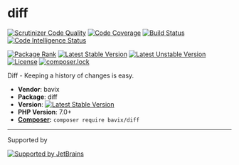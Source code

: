 # diff

[![Scrutinizer Code Quality](https://scrutinizer-ci.com/g/bavix/diff/badges/quality-score.png?b=master)](https://scrutinizer-ci.com/g/bavix/diff/?branch=master)
[![Code Coverage](https://scrutinizer-ci.com/g/bavix/diff/badges/coverage.png?b=master)](https://scrutinizer-ci.com/g/bavix/diff/?branch=master)
[![Build Status](https://scrutinizer-ci.com/g/bavix/diff/badges/build.png?b=master)](https://scrutinizer-ci.com/g/bavix/diff/build-status/master)
[![Code Intelligence Status](https://scrutinizer-ci.com/g/bavix/diff/badges/code-intelligence.svg?b=master)](https://scrutinizer-ci.com/code-intelligence)

[![Package Rank](https://phppackages.org/p/bavix/diff/badge/rank.svg)](https://packagist.org/packages/bavix/diff)
[![Latest Stable Version](https://poser.pugx.org/bavix/diff/v/stable)](https://packagist.org/packages/bavix/diff)
[![Latest Unstable Version](https://poser.pugx.org/bavix/diff/v/unstable)](https://packagist.org/packages/bavix/diff)
[![License](https://poser.pugx.org/bavix/diff/license)](https://packagist.org/packages/bavix/diff)
[![composer.lock](https://poser.pugx.org/bavix/diff/composerlock)](https://packagist.org/packages/bavix/diff)

Diff - Keeping a history of changes is easy.

* **Vendor**: bavix
* **Package**: diff
* **Version**: [![Latest Stable Version](https://poser.pugx.org/bavix/diff/v/stable)](https://packagist.org/packages/bavix/diff)
* **PHP Version**: 7.0+ 
* **[Composer](https://getcomposer.org/):** `composer require bavix/diff`

---
Supported by

[![Supported by JetBrains](https://cdn.rawgit.com/bavix/development-through/46475b4b/jetbrains.svg)](https://www.jetbrains.com/)
